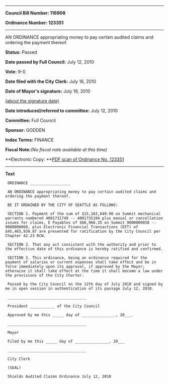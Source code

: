 

********

**Council Bill Number: 116908**
   
**Ordinance Number: 123351**
********

 AN ORDINANCE appropriating money to pay certain audited claims and ordering the payment thereof.

**Status:** Passed
   
**Date passed by Full Council:** July 12, 2010
   
**Vote:** 9-0
   
**Date filed with the City Clerk:** July 16, 2010
   
**Date of Mayor's signature:** July 16, 2010
   
[(about the signature date)](/~public/approvaldate.htm)
   
   
   
**Date introduced/referred to committee:** July 12, 2010
   
**Committee:** Full Council
   
**Sponsor:** GODDEN
   
   
**Index Terms:** FINANCE

**Fiscal Note:**_(No fiscal note available at this time)_

**Electronic Copy: **[PDF scan of Ordinance No. 123351](/~archives/Ordinances/Ord_123351.pdf)

********

**Text**
   
```
 ORDINANCE __________________

 AN ORDINANCE appropriating money to pay certain audited claims and ordering the payment thereof.

 BE IT ORDAINED BY THE CITY OF SEATTLE AS FOLLOWS:

 SECTION 1. Payment of the sum of $15,163,649.90 on Summit mechanical warrants numbered 4001731749 -- 4001735104 plus manual or cancellation issues for claims, E Payables of $66,966.35 on Summit 9000000038 -- 9000000060, plus Electronic Financial Transactions (EFT) of $45,465,934.87 are presented for ratification by the City Council per Chapter 42.23 RCW.

 SECTION 2. That any act consistent with the authority and prior to the effective date of this ordinance is hereby ratified and confirmed.

 SECTION 3. This ordinance, being an ordinance required for the payment of salaries or current expenses shall take effect and be in force immediately upon its approval, if approved by the Mayor; otherwise it shall take effect at the time it shall become a law under the provisions of the City Charter.

 Passed by the City Council on the 12th day of July 2010 and signed by me in open session in authentication of its passage July 12, 2010.

 ___________________________________

 President ___________ of the City Council

 Approved by me this _____ day of _______________, 20___.

 ___________________________________

 Mayor

 Filed by me this _____ day of _______________, 20___

 ___________________________________

 City Clerk

 (SEAL)

 Shields Audited Claims Ordinance July 12, 2010

```
